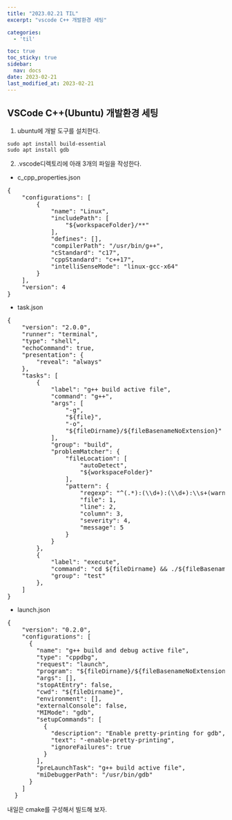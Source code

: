 ```yaml
---
title: "2023.02.21 TIL"
excerpt: "vscode C++ 개발환경 세팅"

categories:
  - 'til'

toc: true
toc_sticky: true
sidebar:
  nav: docs
date: 2023-02-21
last_modified_at: 2023-02-21
---
```


## VSCode C++(Ubuntu) 개발환경 세팅 

1. ubuntu에 개발 도구를 설치한다. 

```text
sudo apt install build-essential
sudo apt install gdb
```

2. .vscode디렉토리에 아래 3개의 파일을 작성한다.

* c_cpp_properties.json
<pre>
{
    "configurations": [
        {
            "name": "Linux",
            "includePath": [
                "${workspaceFolder}/**"
            ],
            "defines": [],
            "compilerPath": "/usr/bin/g++",
            "cStandard": "c17",
            "cppStandard": "c++17",
            "intelliSenseMode": "linux-gcc-x64"
        }
    ],
    "version": 4
}
</pre>

* task.json
<pre>
{
    "version": "2.0.0",
    "runner": "terminal",
    "type": "shell",
    "echoCommand": true,
    "presentation": {
        "reveal": "always"
    },
    "tasks": [
        {
            "label": "g++ build active file",
            "command": "g++",
            "args": [
                "-g",
                "${file}",
                "-o",
                "${fileDirname}/${fileBasenameNoExtension}"
            ],
            "group": "build",
            "problemMatcher": {
                "fileLocation": [
                    "autoDetect",
                    "${workspaceFolder}"
                ],
                "pattern": {
                    "regexp": "^(.*):(\\d+):(\\d+):\\s+(warning error):\\s+(.*)$",
                    "file": 1,
                    "line": 2,
                    "column": 3,
                    "severity": 4,
                    "message": 5
                }
            }
        },
        {
            "label": "execute",
            "command": "cd ${fileDirname} && ./${fileBasenameNoExtension}",
            "group": "test"
        },
    ]
}
</pre>

* launch.json
<pre>
{
    "version": "0.2.0",
    "configurations": [        
      {
        "name": "g++ build and debug active file",
        "type": "cppdbg",
        "request": "launch",
        "program": "${fileDirname}/${fileBasenameNoExtension}",
        "args": [],
        "stopAtEntry": false,
        "cwd": "${fileDirname}",
        "environment": [],
        "externalConsole": false,
        "MIMode": "gdb",
        "setupCommands": [
          {
            "description": "Enable pretty-printing for gdb",
            "text": "-enable-pretty-printing",
            "ignoreFailures": true
          }
        ],
        "preLaunchTask": "g++ build active file",
        "miDebuggerPath": "/usr/bin/gdb"
      }
    ]
  }
</pre>

내일은 cmake를 구성해서 빌드해 보자.